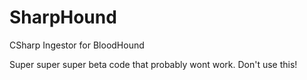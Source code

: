 # SharpHound
CSharp Ingestor for BloodHound


Super super super beta code that probably wont work. Don't use this!
